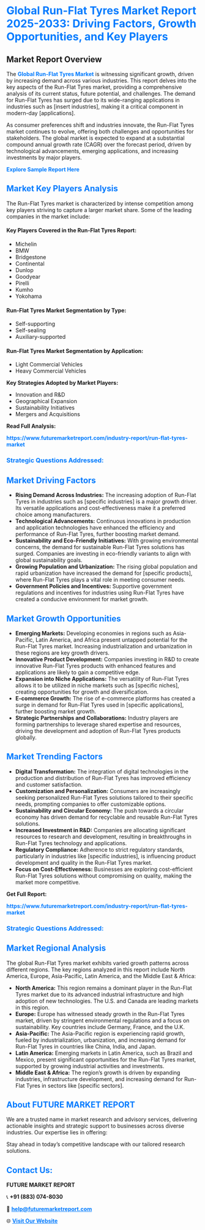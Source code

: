 <h1 style="color: #007BFF;">Global Run-Flat Tyres Market Report 2025-2033: Driving Factors, Growth Opportunities, and Key Players</h1>

<section id="overview">
<h2>Market Report Overview</h2>
<p>The <a href="https://www.futuremarketreport.com/industry-report/run-flat-tyres-market" style="color: #007BFF; text-decoration: none;"><strong>Global Run-Flat Tyres Market</strong></a> is witnessing significant growth, driven by increasing demand across various industries. This report delves into the key aspects of the Run-Flat Tyres market, providing a comprehensive analysis of its current status, future potential, and challenges. The demand for Run-Flat Tyres has surged due to its wide-ranging applications in industries such as [insert industries], making it a critical component in modern-day [applications].</p>
<p>As consumer preferences shift and industries innovate, the Run-Flat Tyres market continues to evolve, offering both challenges and opportunities for stakeholders. The global market is expected to expand at a substantial compound annual growth rate (CAGR) over the forecast period, driven by technological advancements, emerging applications, and increasing investments by major players.</p>
</section>

<section id="overview">
<p><a href="https://www.futuremarketreport.com/request-sample/reportId=87323" style="color: #007BFF; text-decoration: none;"><strong>Explore Sample Report Here</strong></a></p>
</section>

<section id="key-players">
<h2 style="color: #007BFF;">Market Key Players Analysis</h2>
<p>The Run-Flat Tyres market is characterized by intense competition among key players striving to capture a larger market share. Some of the leading companies in the market include:</p>
<h4>Key Players Covered in the Run-Flat Tyres Report:</h4>
<ul><li>Michelin</li><li>BMW</li><li>Bridgestone</li><li>Continental</li><li>Dunlop</li><li>Goodyear</li><li>Pirelli</li><li>Kumho</li><li>Yokohama</li></ul>
<h4>Run-Flat Tyres Market Segmentation by Type:</h4>
<ul><li>Self-supporting</li><li>Self-sealing</li><li>Auxiliary-supported</li></ul>

<h4>Run-Flat Tyres Market Segmentation by Application:</h4>
<ul><li>Light Commercial Vehicles</li><li>Heavy Commercial Vehicles</li></ul>
<p><strong>Key Strategies Adopted by Market Players:</strong></p>
<ul>
<li>Innovation and R&D</li>
<li>Geographical Expansion</li>
<li>Sustainability Initiatives</li>
<li>Mergers and Acquisitions</li>
</ul>
</section>

<section>
<p><strong>Read Full Analysis: </strong></p><a href="https://www.futuremarketreport.com/industry-report/run-flat-tyres-market" style="color: #007BFF; text-decoration: none;"><strong>https://www.futuremarketreport.com/industry-report/run-flat-tyres-market</strong></a>
<h3 style="color: #007BFF;">Strategic Questions Addressed:</h3>
</section>

<section id="driving-factors">
<h2 style="color: #007BFF;">Market Driving Factors</h2>
<ul>
<li><strong>Rising Demand Across Industries:</strong> The increasing adoption of Run-Flat Tyres in industries such as [specific industries] is a major growth driver. Its versatile applications and cost-effectiveness make it a preferred choice among manufacturers.</li>
<li><strong>Technological Advancements:</strong> Continuous innovations in production and application technologies have enhanced the efficiency and performance of Run-Flat Tyres, further boosting market demand.</li>
<li><strong>Sustainability and Eco-Friendly Initiatives:</strong> With growing environmental concerns, the demand for sustainable Run-Flat Tyres solutions has surged. Companies are investing in eco-friendly variants to align with global sustainability goals.</li>
<li><strong>Growing Population and Urbanization:</strong> The rising global population and rapid urbanization have increased the demand for [specific products], where Run-Flat Tyres plays a vital role in meeting consumer needs.</li>
<li><strong>Government Policies and Incentives:</strong> Supportive government regulations and incentives for industries using Run-Flat Tyres have created a conducive environment for market growth.</li>
</ul>
</section>

<section id="growth-opportunities">
<h2 style="color: #007BFF;">Market Growth Opportunities</h2>
<ul>
<li><strong>Emerging Markets:</strong> Developing economies in regions such as Asia-Pacific, Latin America, and Africa present untapped potential for the Run-Flat Tyres market. Increasing industrialization and urbanization in these regions are key growth drivers.</li>
<li><strong>Innovative Product Development:</strong> Companies investing in R&D to create innovative Run-Flat Tyres products with enhanced features and applications are likely to gain a competitive edge.</li>
<li><strong>Expansion into Niche Applications:</strong> The versatility of Run-Flat Tyres allows it to be utilized in niche markets such as [specific niches], creating opportunities for growth and diversification.</li>
<li><strong>E-commerce Growth:</strong> The rise of e-commerce platforms has created a surge in demand for Run-Flat Tyres used in [specific applications], further boosting market growth.</li>
<li><strong>Strategic Partnerships and Collaborations:</strong> Industry players are forming partnerships to leverage shared expertise and resources, driving the development and adoption of Run-Flat Tyres products globally.</li>
</ul>
</section>

<section id="trending-factors">
<h2 style="color: #007BFF;">Market Trending Factors</h2>
<ul>
<li><strong>Digital Transformation:</strong> The integration of digital technologies in the production and distribution of Run-Flat Tyres has improved efficiency and customer satisfaction.</li>
<li><strong>Customization and Personalization:</strong> Consumers are increasingly seeking personalized Run-Flat Tyres solutions tailored to their specific needs, prompting companies to offer customizable options.</li>
<li><strong>Sustainability and Circular Economy:</strong> The push towards a circular economy has driven demand for recyclable and reusable Run-Flat Tyres solutions.</li>
<li><strong>Increased Investment in R&D:</strong> Companies are allocating significant resources to research and development, resulting in breakthroughs in Run-Flat Tyres technology and applications.</li>
<li><strong>Regulatory Compliance:</strong> Adherence to strict regulatory standards, particularly in industries like [specific industries], is influencing product development and quality in the Run-Flat Tyres market.</li>
<li><strong>Focus on Cost-Effectiveness:</strong> Businesses are exploring cost-efficient Run-Flat Tyres solutions without compromising on quality, making the market more competitive.</li>
</ul>
</section>

<section>
<p><strong>Get Full Report: </strong></p><a href="https://www.futuremarketreport.com/industry-report/run-flat-tyres-market" style="color: #007BFF; text-decoration: none;"><strong>https://www.futuremarketreport.com/industry-report/run-flat-tyres-market</strong></a>
<h3 style="color: #007BFF;">Strategic Questions Addressed:</h3>
</section>


<section id="regional-analysis">
<h2 style="color: #007BFF;">Market Regional Analysis</h2>
<p>The global Run-Flat Tyres market exhibits varied growth patterns across different regions. The key regions analyzed in this report include North America, Europe, Asia-Pacific, Latin America, and the Middle East & Africa:</p>
<ul>
<li><strong>North America:</strong> This region remains a dominant player in the Run-Flat Tyres market due to its advanced industrial infrastructure and high adoption of new technologies. The U.S. and Canada are leading markets in this region.</li>
<li><strong>Europe:</strong> Europe has witnessed steady growth in the Run-Flat Tyres market, driven by stringent environmental regulations and a focus on sustainability. Key countries include Germany, France, and the U.K.</li>
<li><strong>Asia-Pacific:</strong> The Asia-Pacific region is experiencing rapid growth, fueled by industrialization, urbanization, and increasing demand for Run-Flat Tyres in countries like China, India, and Japan.</li>
<li><strong>Latin America:</strong> Emerging markets in Latin America, such as Brazil and Mexico, present significant opportunities for the Run-Flat Tyres market, supported by growing industrial activities and investments.</li>
<li><strong>Middle East & Africa:</strong> The region’s growth is driven by expanding industries, infrastructure development, and increasing demand for Run-Flat Tyres in sectors like [specific sectors].</li>
</ul>
</section>

<footer>
<h2 style="color: #007BFF;">About FUTURE MARKET REPORT</h2>
<p>We are a trusted name in market research and advisory services, delivering actionable insights and strategic support to businesses across diverse industries. Our expertise lies in offering:</p>

<p>Stay ahead in today’s competitive landscape with our tailored research solutions.</p>

<h2 style="color: #007BFF;">Contact Us:</h2>
<p><strong>FUTURE MARKET REPORT</strong></p>
<p>📞 <strong>+91 (883) 074-8030</strong></p>
<p>📧 <strong><a href="mailto:help@futuremarketreport.com" style="color: #007BFF;">help@futuremarketreport.com</a></strong></p>
<p>🌐 <strong><a href="https://www.futuremarketreport.com/" style="color: #007BFF;">Visit Our Website</a></strong></p>
</footer>
